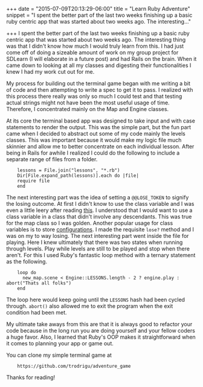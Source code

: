 +++
date = "2015-07-09T20:13:29-06:00"
title = "Learn Ruby Adventure"
snippet = "I spent the better part of the last two weeks finishing up a basic ruby centric app that was started about two weeks ago.  The interesting..."

+++
I spent the better part of the last two weeks finishing up a basic ruby centric app that was started about two weeks ago.  The interesting thing was that I didn't know how much I would truly learn from this.  I had just come off of doing a sizeable amount of work on my group project for SDLearn (I will elaborate in a future post) and had Rails on the brain.  When it came down to looking at all my classes and digesting their functionalities I knew I had my work cut out for me.  

My process for building out the terminal game began with me writing a bit of code and then attempting to write a spec to get it to pass.  I realized with this process there really was only so much I could test and that testing actual strings might not have been the most useful usage of time.  Therefore, I concentrated mainly on the Map and Engine classes.

At its core the terminal based app was designed to take input and with case statements to render the output.  This was the simple part, but the fun part came when I decided to abstract out some of my code mainly the levels classes.  This was important because it would make my logic file much skinnier and allow me to better concentrate on each individual lesson.  After being in Rails for awhile I realized I could do the following to include a separate range of files from a folder.

        lessons = File.join("lessons", "*.rb")
        Dir[File.expand_path(lessons)].each do |file|
        require file
        end

The next interesting part was the idea of setting a `@@LOSE_TOKEN` to signify the losing outcome.  At first I didn't know to use the class variable and I was even a little leery after reading [this](http://joey.aghion.com/instance-variables-class-variables-and-class-instance-variables-in-ruby/).  I understood that I would want to use a class variable in a class that didn't involve any descendants.  This was true for the map class so I was golden.  Another popular usage for class variables is to store [configurations](https://rubymonk.com/learning/books/4-ruby-primer-ascent/chapters/45-more-classes/lessons/113-class-variables/#328).  I made the requisite `lose?` method and I was on my to way losing.  The next interesting part went inside the file for playing.  Here I knew ultimately that there was two states when running through levels.  Play while levels are still to be played and stop when there aren't.  For this I used Ruby's fantastic loop method with a ternary statement as the following.

        loop do
          new_map.scene < Engine::LESSONS.length - 2 ? engine.play : abort("Thats all folks")
        end

The loop here would keep going until the `LESSONS` hash had been cycled through.  `abort()` also allowed me to exit the program when the exit condition had been met.

My ultimate take aways from this are that it is always good to refactor your code because in the long run you are doing yourself and your fellow coders a huge favor.  Also, I learned that Ruby's OOP makes it straightforward when it comes to planning your app or game out.  

You can clone my simple terminal game at 

        https://github.com/trodrigu/adventure_game
        
Thanks for reading!
